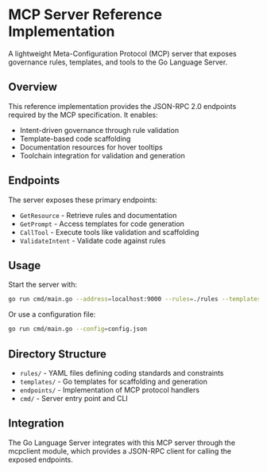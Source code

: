 # MCP Server Reference Implementation

A lightweight Meta-Configuration Protocol (MCP) server that exposes governance rules, templates, and tools to the Go Language Server.

## Overview

This reference implementation provides the JSON-RPC 2.0 endpoints required by the MCP specification. It enables:

- Intent-driven governance through rule validation
- Template-based code scaffolding
- Documentation resources for hover tooltips
- Toolchain integration for validation and generation

## Endpoints

The server exposes these primary endpoints:

- `GetResource` - Retrieve rules and documentation
- `GetPrompt` - Access templates for code generation
- `CallTool` - Execute tools like validation and scaffolding
- `ValidateIntent` - Validate code against rules

## Usage

Start the server with:

```bash
go run cmd/main.go --address=localhost:9000 --rules=./rules --templates=./templates
```

Or use a configuration file:

```bash
go run cmd/main.go --config=config.json
```

## Directory Structure

- `rules/` - YAML files defining coding standards and constraints
- `templates/` - Go templates for scaffolding and generation
- `endpoints/` - Implementation of MCP protocol handlers
- `cmd/` - Server entry point and CLI

## Integration

The Go Language Server integrates with this MCP server through the mcpclient module, which provides a JSON-RPC client for calling the exposed endpoints.
